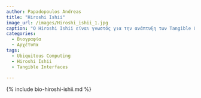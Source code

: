 ```yaml
---
author: Papadopoulos Andreas
title: "Hiroshi Ishii" 
image_url: /images/Hiroshi_ishii_1.jpg
caption: "Ο Hiroshi Ishii είναι γνωστός για την ανάπτυξη των Tangible User Interfaces (TUI), που συνδέουν τον φυσικό και τον ψηφιακό κόσμο."
categories:
  - Βιογραφία 
  - Αρχέτυπα
tags:
  - Ubiquitous Computing 
  - Hiroshi Ishii 
  - Tangible Interfaces 
  
---
```


{% include bio-hiroshi-ishii.md %}
